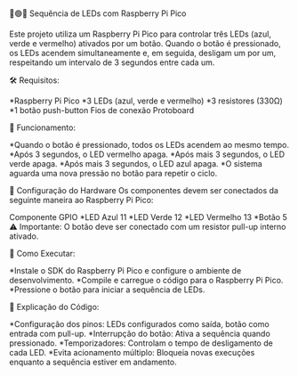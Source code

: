 🔵🟢🔴 Sequência de LEDs com Raspberry Pi Pico

Este projeto utiliza um Raspberry Pi Pico para controlar três LEDs (azul, verde e vermelho) ativados por um botão. Quando o botão é pressionado, os LEDs acendem simultaneamente e, em seguida, desligam um por um, respeitando um intervalo de 3 segundos entre cada um.

🛠️ Requisitos:

*Raspberry Pi Pico
*3 LEDs (azul, verde e vermelho)
*3 resistores (330Ω)
*1 botão push-button
Fios de conexão
Protoboard

📌 Funcionamento:

*Quando o botão é pressionado, todos os LEDs acendem ao mesmo tempo.
*Após 3 segundos, o LED vermelho apaga.
*Após mais 3 segundos, o LED verde apaga.
*Após mais 3 segundos, o LED azul apaga.
*O sistema aguarda uma nova pressão no botão para repetir o ciclo.

🔧 Configuração do Hardware
Os componentes devem ser conectados da seguinte maneira ao Raspberry Pi Pico:

Componente	GPIO
*LED Azul	11
*LED Verde	12
*LED Vermelho	13
*Botão	5
⚠️ Importante: O botão deve ser conectado com um resistor pull-up interno ativado.

🚀 Como Executar:

*Instale o SDK do Raspberry Pi Pico e configure o ambiente de desenvolvimento.
*Compile e carregue o código para o Raspberry Pi Pico.
*Pressione o botão para iniciar a sequência de LEDs.

📝 Explicação do Código:

*Configuração dos pinos: LEDs configurados como saída, botão como entrada com pull-up.
*Interrupção do botão: Ativa a sequência quando pressionado.
*Temporizadores: Controlam o tempo de desligamento de cada LED.
*Evita acionamento múltiplo: Bloqueia novas execuções enquanto a sequência estiver em andamento.
